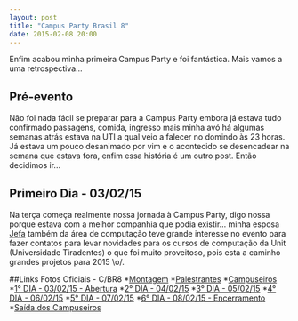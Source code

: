 ```yaml
---
layout: post
title: "Campus Party Brasil 8"
date: 2015-02-08 20:00
---
```


<p class="txt-post">
    Enfim acabou minha primeira Campus Party e foi fantástica.
    Mais vamos a uma retrospectiva...
</p>
<p class="txt-post">
    <h2>Pré-evento</h2>
    Não foi nada fácil se preparar para a Campus Party embora já estava tudo confirmado passagens, comida, ingresso mais minha avó há algumas semanas atrás estava na UTI a qual veio a falecer no domindo às 23 horas. Já estava um pouco desanimado por vim e o acontecido se desencadear na semana que estava fora, enfim essa história é um outro post.
    Então decidimos ir...
</p>
<p class="txt-post">
    <h2>Primeiro Dia - 03/02/15</h2>
    Na terça começa realmente nossa jornada à Campus Party, digo nossa porque estava com a melhor companhia que podia existir... minha esposa <a href="http://jenifervieira.com">Jefa</a> também da área de computação teve grande interesse no evento para fazer contatos para levar novidades para os cursos de computação da Unit (Universidade Tiradentes) o que foi muito proveitoso, pois esta a caminho grandes projetos para 2015 \o/. 
    
</p>

##Links Fotos Oficiais - C/BR8
*[Montagem](https://www.flickr.com/photos/campuspartybrasil/sets/72157650117353058/)
*[Palestrantes](https://www.flickr.com/photos/campuspartybrasil/sets/72157650533270962/)
*[Campuseiros](https://www.flickr.com/photos/campuspartybrasil/sets/72157650650324075/)
*[1° DIA - 03/02/15 - Abertura](https://www.flickr.com/photos/campuspartybrasil/sets/72157650632843285/)
*[2° DIA - 04/02/15](https://www.flickr.com/photos/campuspartybrasil/sets/72157648318399193/)
*[3° DIA - 05/02/15](https://www.flickr.com/photos/campuspartybrasil/sets/72157650245624380/)
*[4° DIA - 06/02/15](https://www.flickr.com/photos/campuspartybrasil/sets/72157650664689501/)
*[5° DIA - 07/02/15](https://www.flickr.com/photos/campuspartybrasil/sets/72157650680175451/)
*[6° DIA - 08/02/15 - Encerramento](https://www.flickr.com/photos/campuspartybrasil/sets/72157650276830649/)
*[Saída dos Campuseiros](https://www.flickr.com/photos/campuspartybrasil/sets/72157650701680761/)


